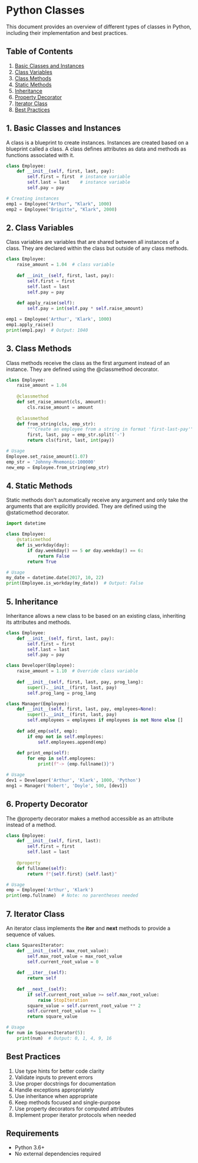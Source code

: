 # Python Classes

This document provides an overview of different types of classes in Python, including their implementation and best practices.

## Table of Contents

1. [Basic Classes and Instances](#1-basic-classes-and-instances)
2. [Class Variables](#2-class-variables)
3. [Class Methods](#3-class-methods)
4. [Static Methods](#4-static-methods)
5. [Inheritance](#5-inheritance)
6. [Property Decorator](#6-property-decorator)
7. [Iterator Class](#7-iterator-class)
8. [Best Practices](#best-practices)

## 1. Basic Classes and Instances

A class is a blueprint to create instances. Instances are created based on a blueprint called a class. A class defines attributes as data and methods as functions associated with it.

```python
class Employee:
    def __init__(self, first, last, pay):
        self.first = first  # instance variable
        self.last = last    # instance variable
        self.pay = pay

# Creating instances
emp1 = Employee("Arthur", "Klark", 1000)
emp2 = Employee("Brigitte", "Klark", 2000)
```

## 2. Class Variables

Class variables are variables that are shared between all instances of a class. They are declared within the class but outside of any class methods.

```python
class Employee:
    raise_amount = 1.04  # class variable
    
    def __init__(self, first, last, pay):
        self.first = first
        self.last = last
        self.pay = pay
        
    def apply_raise(self):
        self.pay = int(self.pay * self.raise_amount)

emp1 = Employee('Arthur', 'Klark', 1000)
emp1.apply_raise()
print(emp1.pay)  # Output: 1040
```

## 3. Class Methods

Class methods receive the class as the first argument instead of an instance. They are defined using the @classmethod decorator.

```python
class Employee:
    raise_amount = 1.04
    
    @classmethod
    def set_raise_amount(cls, amount):
        cls.raise_amount = amount
        
    @classmethod
    def from_string(cls, emp_str):
        """Create an employee from a string in format 'first-last-pay'"""
        first, last, pay = emp_str.split('-')
        return cls(first, last, int(pay))

# Usage
Employee.set_raise_amount(1.07)
emp_str = 'Johnny-Mnemonic-100000'
new_emp = Employee.from_string(emp_str)
```

## 4. Static Methods

Static methods don't automatically receive any argument and only take the arguments that are explicitly provided. They are defined using the @staticmethod decorator.

```python
import datetime

class Employee:
    @staticmethod
    def is_workday(day):
        if day.weekday() == 5 or day.weekday() == 6:
            return False
        return True

# Usage
my_date = datetime.date(2017, 10, 22)
print(Employee.is_workday(my_date))  # Output: False
```

## 5. Inheritance

Inheritance allows a new class to be based on an existing class, inheriting its attributes and methods.

```python
class Employee:
    def __init__(self, first, last, pay):
        self.first = first
        self.last = last
        self.pay = pay

class Developer(Employee):
    raise_amount = 1.10  # Override class variable
    
    def __init__(self, first, last, pay, prog_lang):
        super().__init__(first, last, pay)
        self.prog_lang = prog_lang

class Manager(Employee):
    def __init__(self, first, last, pay, employees=None):
        super().__init__(first, last, pay)
        self.employees = employees if employees is not None else []
    
    def add_emp(self, emp):
        if emp not in self.employees:
            self.employees.append(emp)
    
    def print_emp(self):
        for emp in self.employees:
            print(f"-> {emp.fullname()}")

# Usage
dev1 = Developer('Arthur', 'Klark', 1000, 'Python')
mng1 = Manager('Robert', 'Doyle', 500, [dev1])
```

## 6. Property Decorator

The @property decorator makes a method accessible as an attribute instead of a method.

```python
class Employee:
    def __init__(self, first, last):
        self.first = first
        self.last = last
    
    @property
    def fullname(self):
        return f"{self.first} {self.last}"

# Usage
emp = Employee('Arthur', 'Klark')
print(emp.fullname)  # Note: no parentheses needed
```

## 7. Iterator Class

An iterator class implements the __iter__ and __next__ methods to provide a sequence of values.

```python
class SquaresIterator:
    def __init__(self, max_root_value):
        self.max_root_value = max_root_value
        self.current_root_value = 0
        
    def __iter__(self):
        return self
    
    def __next__(self):
        if self.current_root_value >= self.max_root_value:
            raise StopIteration
        square_value = self.current_root_value ** 2
        self.current_root_value += 1
        return square_value

# Usage
for num in SquaresIterator(5):
    print(num)  # Output: 0, 1, 4, 9, 16
```

## Best Practices

1. Use type hints for better code clarity
2. Validate inputs to prevent errors
3. Use proper docstrings for documentation
4. Handle exceptions appropriately
5. Use inheritance when appropriate
6. Keep methods focused and single-purpose
7. Use property decorators for computed attributes
8. Implement proper iterator protocols when needed

## Requirements

- Python 3.6+
- No external dependencies required 